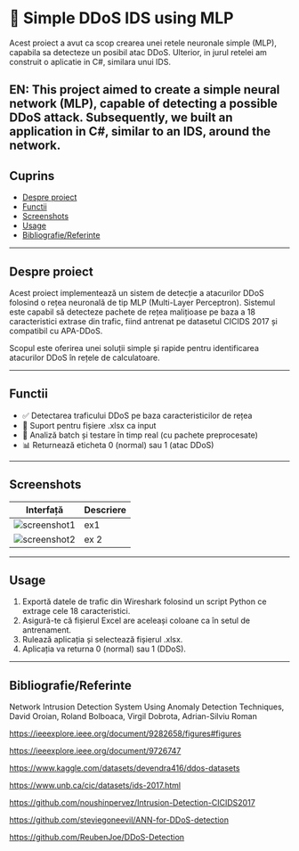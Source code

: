 # 🚀 Simple DDoS IDS using MLP

Acest proiect a avut ca scop crearea unei retele neuronale simple (MLP), capabila sa detecteze un posibil atac DDoS. Ulterior, in jurul retelei am construit o aplicatie in C#, similara unui IDS.

EN: This project aimed to create a simple neural network (MLP), capable of detecting a possible DDoS attack. Subsequently, we built an application in C#, similar to an IDS, around the network.
---

## Cuprins

- [Despre proiect](#despre-proiect)
- [Functii](#functii)
- [Screenshots](#screenshots)
- [Usage](#usage)
- [Bibliografie/Referinte](#bibliografiereferinte)

---

## Despre proiect

Acest proiect implementează un sistem de detecție a atacurilor DDoS folosind o rețea neuronală de tip MLP (Multi-Layer Perceptron). Sistemul este capabil să detecteze pachete de rețea malițioase pe baza a 18 caracteristici extrase din trafic, fiind antrenat pe datasetul CICIDS 2017 și compatibil cu APA-DDoS.

Scopul este oferirea unei soluții simple și rapide pentru identificarea atacurilor DDoS în rețele de calculatoare.

---

##  Functii

- ✅ Detectarea traficului DDoS pe baza caracteristicilor de rețea
- 📄 Suport pentru fișiere .xlsx ca input
- 🔎 Analiză batch și testare în timp real (cu pachete preprocesate)
- 📊 Returnează eticheta 0 (normal) sau 1 (atac DDoS)

---

## Screenshots

| Interfață | Descriere |
|-----------|----------|
| ![screenshot1](images/gui_example.png) | ex1 |
| ![screenshot2](images/result_example.png) | ex 2|

---

##  Usage

1. Exportă datele de trafic din Wireshark folosind un script Python ce extrage cele 18 caracteristici.
2. Asigură-te că fișierul Excel are aceleași coloane ca în setul de antrenament.
3. Rulează aplicația și selectează fișierul .xlsx.
4. Aplicația va returna 0 (normal) sau 1 (DDoS).

---

## Bibliografie/Referinte

Network Intrusion Detection System Using Anomaly Detection Techniques,
David Oroian, Roland Bolboaca, Virgil Dobrota, Adrian-Silviu Roman

https://ieeexplore.ieee.org/document/9282658/figures#figures

https://ieeexplore.ieee.org/document/9726747

https://www.kaggle.com/datasets/devendra416/ddos-datasets

https://www.unb.ca/cic/datasets/ids-2017.html

https://github.com/noushinpervez/Intrusion-Detection-CICIDS2017

https://github.com/steviegoneevil/ANN-for-DDoS-detection

https://github.com/ReubenJoe/DDoS-Detection

